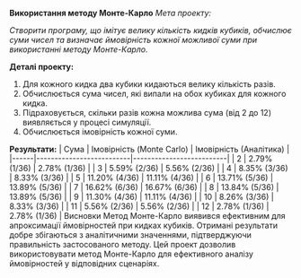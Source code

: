 **Використання методу Монте-Карло**
*Мета проекту:*

*Створити програму, що імітує велику кількість кидків кубиків, обчислює суми чисел та визначає ймовірність кожної можливої суми при використанні методу Монте-Карло.*

**Деталі проекту:**
1. Для кожного кидка два кубики кидаються велику кількість разів.
2. Обчислюється сума чисел, які випали на обох кубиках для кожного кидка.
3. Підраховується, скільки разів кожна можлива сума (від 2 до 12) виявляється у процесі симуляції.
4. Обчислюється імовірність кожної суми.

**Результати:**
| Сума | Імовірність (Monte Carlo) | Імовірність (Аналітика) |
|------|--------------------------|--------------------------|
| 2    | 2.79% (1/36)             | 2.78% (1/36)             |
| 3    | 5.59% (2/36)             | 5.56% (2/36)             |
| 4    | 8.35% (3/36)             | 8.33% (3/36)             |
| 5    | 11.20% (4/36)            | 11.11% (4/36)            |
| 6    | 13.71% (5/36)            | 13.89% (5/36)            |
| 7    | 16.62% (6/36)            | 16.67% (6/36)            |
| 8    | 13.84% (5/36)            | 13.89% (5/36)            |
| 9    | 11.30% (4/36)            | 11.11% (4/36)            |
| 10   | 8.26% (3/36)             | 8.33% (3/36)             |
| 11   | 5.56% (2/36)             | 5.56% (2/36)             |
| 12   | 2.78% (1/36)             | 2.78% (1/36)             |
Висновки
Метод Монте-Карло виявився ефективним для апроксимації ймовірностей при кидках кубиків.
Отримані результати добре збігаються з аналітичними значеннями, підтверджуючи правильність застосованого методу.
Цей проект дозволив використовувати метод Монте-Карло для ефективного аналізу ймовірностей у відповідних сценаріях.

